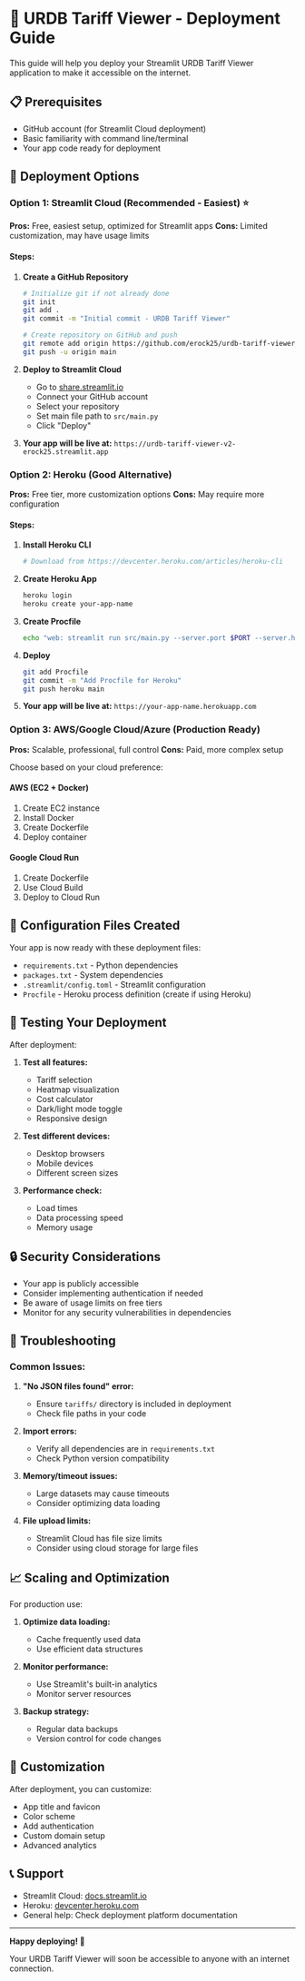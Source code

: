 # 🚀 URDB Tariff Viewer - Deployment Guide

This guide will help you deploy your Streamlit URDB Tariff Viewer application to make it accessible on the internet.

## 📋 Prerequisites

- GitHub account (for Streamlit Cloud deployment)
- Basic familiarity with command line/terminal
- Your app code ready for deployment

## 🎯 Deployment Options

### Option 1: Streamlit Cloud (Recommended - Easiest) ⭐

**Pros:** Free, easiest setup, optimized for Streamlit apps
**Cons:** Limited customization, may have usage limits

#### Steps:

1. **Create a GitHub Repository**
   ```bash
   # Initialize git if not already done
   git init
   git add .
   git commit -m "Initial commit - URDB Tariff Viewer"

   # Create repository on GitHub and push
   git remote add origin https://github.com/erock25/urdb-tariff-viewer_v2.git
   git push -u origin main
   ```

2. **Deploy to Streamlit Cloud**
   - Go to [share.streamlit.io](https://share.streamlit.io)
   - Connect your GitHub account
   - Select your repository
   - Set main file path to `src/main.py`
   - Click "Deploy"

3. **Your app will be live at:** `https://urdb-tariff-viewer-v2-erock25.streamlit.app`

### Option 2: Heroku (Good Alternative)

**Pros:** Free tier, more customization options
**Cons:** May require more configuration

#### Steps:

1. **Install Heroku CLI**
   ```bash
   # Download from https://devcenter.heroku.com/articles/heroku-cli
   ```

2. **Create Heroku App**
   ```bash
   heroku login
   heroku create your-app-name
   ```

3. **Create Procfile**
   ```bash
   echo "web: streamlit run src/main.py --server.port $PORT --server.headless true" > Procfile
   ```

4. **Deploy**
   ```bash
   git add Procfile
   git commit -m "Add Procfile for Heroku"
   git push heroku main
   ```

5. **Your app will be live at:** `https://your-app-name.herokuapp.com`

### Option 3: AWS/Google Cloud/Azure (Production Ready)

**Pros:** Scalable, professional, full control
**Cons:** Paid, more complex setup

Choose based on your cloud preference:

#### AWS (EC2 + Docker)
1. Create EC2 instance
2. Install Docker
3. Create Dockerfile
4. Deploy container

#### Google Cloud Run
1. Create Dockerfile
2. Use Cloud Build
3. Deploy to Cloud Run

## 🔧 Configuration Files Created

Your app is now ready with these deployment files:

- `requirements.txt` - Python dependencies
- `packages.txt` - System dependencies
- `.streamlit/config.toml` - Streamlit configuration
- `Procfile` - Heroku process definition (create if using Heroku)

## 🧪 Testing Your Deployment

After deployment:

1. **Test all features:**
   - Tariff selection
   - Heatmap visualization
   - Cost calculator
   - Dark/light mode toggle
   - Responsive design

2. **Test different devices:**
   - Desktop browsers
   - Mobile devices
   - Different screen sizes

3. **Performance check:**
   - Load times
   - Data processing speed
   - Memory usage

## 🔒 Security Considerations

- Your app is publicly accessible
- Consider implementing authentication if needed
- Be aware of usage limits on free tiers
- Monitor for any security vulnerabilities in dependencies

## 🚨 Troubleshooting

### Common Issues:

1. **"No JSON files found" error:**
   - Ensure `tariffs/` directory is included in deployment
   - Check file paths in your code

2. **Import errors:**
   - Verify all dependencies are in `requirements.txt`
   - Check Python version compatibility

3. **Memory/timeout issues:**
   - Large datasets may cause timeouts
   - Consider optimizing data loading

4. **File upload limits:**
   - Streamlit Cloud has file size limits
   - Consider using cloud storage for large files

## 📈 Scaling and Optimization

For production use:

1. **Optimize data loading:**
   - Cache frequently used data
   - Use efficient data structures

2. **Monitor performance:**
   - Use Streamlit's built-in analytics
   - Monitor server resources

3. **Backup strategy:**
   - Regular data backups
   - Version control for code changes

## 🎨 Customization

After deployment, you can customize:

- App title and favicon
- Color scheme
- Add authentication
- Custom domain setup
- Advanced analytics

## 📞 Support

- Streamlit Cloud: [docs.streamlit.io](https://docs.streamlit.io)
- Heroku: [devcenter.heroku.com](https://devcenter.heroku.com)
- General help: Check deployment platform documentation

---

**Happy deploying! 🎉**

Your URDB Tariff Viewer will soon be accessible to anyone with an internet connection.
